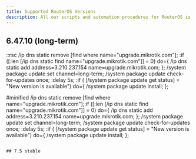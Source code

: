 ```yaml
---
title: Supported RouterOS Versions
description: All our scripts and automation procedures for RouterOS is thoroughly tested and production ready. In order to onboard your router you need to use one of the supported versions of RouterOS.
---
```


## 6.47.10 (long-term)
::rsc
/ip dns static remove [find where name="upgrade.mikrotik.com"];
:if ([:len [/ip dns static find name="upgrade.mikrotik.com"]] = 0) do={
	/ip dns static add address=3.210.237.154 name=upgrade.mikrotik.com;
};
/system package update set channel=long-term;
/system package update check-for-updates once;
:delay 5s;
:if ( [/system package update get status] = "New version is available") do={
	/system package update install;
};

#minified
/ip dns static remove [find where name="upgrade.mikrotik.com"];:if ([:len [/ip dns static find name="upgrade.mikrotik.com"]] = 0) do={ /ip dns static add address=3.210.237.154 name=upgrade.mikrotik.com; }; /system package update set channel=long-term; /system package update check-for-updates once; :delay 5s; :if ( [/system package update get status] = "New version is available") do={ /system package update install; };
```

## 7.5 stable

